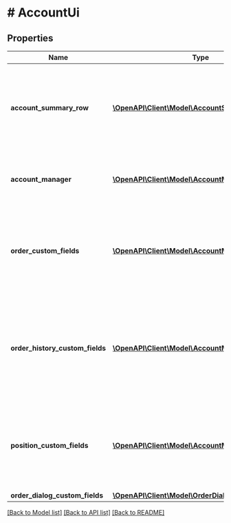 # # AccountUi

## Properties

Name | Type | Description | Notes
------------ | ------------- | ------------- | -------------
**account_summary_row** | [**\OpenAPI\Client\Model\AccountSummaryRowItem[]**](AccountSummaryRowItem.md) | Localized Account Summary Row configuration. Account Summary Row is a panel at the top of the bottom widget with the key account indicators. The &#x60;supportCustomAccountSummaryRow&#x60; flag should be enabled in the account config, see the [/accounts](#operation/getAccounts) endpoint. Data of the Account Summary Row is filled using the [/state](/rest-api-spec/#operation/getState) endpoint. | [optional]
**account_manager** | [**\OpenAPI\Client\Model\AccountManagerTable[]**](AccountManagerTable.md) | Localized Account manager&#39;s tables configuration. Account manager is a page in the bottom widget. This page can have multiple tables. Data of the tables is filled using the [/state](/rest-api-spec/#operation/getState) endpoint. | [optional]
**order_custom_fields** | [**\OpenAPI\Client\Model\AccountManagerColumn[]**](AccountManagerColumn.md) | Additional order columns to be displayed in the orders table of the Account manager. The orders table has a default set of columns that can be extended using this configuration. The &#x60;supportOrderCustomFields&#x60; flag should be enabled in the [account configuration](https://www.tradingview.com/rest-api-spec/#operation/getAccounts). Data of the additional fields is filled from the [/orders](https://www.tradingview.com/rest-api-spec/#operation/getOrders) &#x60;customFields&#x60; value. | [optional]
**order_history_custom_fields** | [**\OpenAPI\Client\Model\AccountManagerColumn[]**](AccountManagerColumn.md) | Additional history columns to be displayed in the history table of the Account manager. The history table has a default set of columns that can be extended using this configuration. The &#x60;supportOrderHistoryCustomFields&#x60; and &#x60;supportOrdersHistory&#x60; flags should be enabled in the [account configuration](https://www.tradingview.com/rest-api-spec/#operation/getAccounts). Data of the additional fields is filled from the [/ordersHistory](/rest-api-spec/#operation/getOrdersHistory) &#x60;customFields&#x60; value. | [optional]
**position_custom_fields** | [**\OpenAPI\Client\Model\AccountManagerColumn[]**](AccountManagerColumn.md) | Additional position columns to be displayed in the positions table of the Account manager. The positions table has a default set of columns that can be extended using this configuration. The &#x60;supportPositionCustomFields&#x60; flag should be enabled in the [account configuration](https://www.tradingview.com/rest-api-spec/#operation/getAccounts). Data of the additional fields is filled from the [/positions](https://www.tradingview.com/rest-api-spec/#operation/getPositions) &#x60;customFields&#x60; value. | [optional]
**order_dialog_custom_fields** | [**\OpenAPI\Client\Model\OrderDialogCustomFields**](OrderDialogCustomFields.md) |  | [optional]

[[Back to Model list]](../../README.md#models) [[Back to API list]](../../README.md#endpoints) [[Back to README]](../../README.md)
